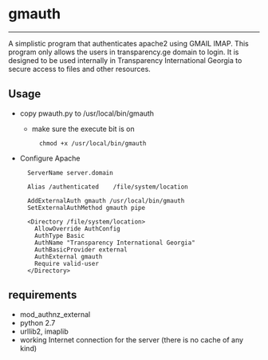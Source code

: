 # gmauth 
***

A simplistic program that authenticates apache2 using GMAIL IMAP.
This program only allows the users in transparency.ge domain to login.
It is designed to be used internally in Transparency International Georgia to secure access to files and other resources.


## Usage

* copy pwauth.py to /usr/local/bin/gmauth
	* make sure the execute bit is on

			chmod +x /usr/local/bin/gmauth

* Configure Apache 

		ServerName server.domain
	
		Alias /authenticated	/file/system/location
	
		AddExternalAuth gmauth /usr/local/bin/gmauth
		SetExternalAuthMethod gmauth pipe
	
		<Directory /file/system/location>
		  AllowOverride AuthConfig
		  AuthType Basic
		  AuthName "Transparency International Georgia"
		  AuthBasicProvider external
		  AuthExternal gmauth
		  Require valid-user
		</Directory>

## requirements

* mod_authnz_external
* python 2.7
* urllib2, imaplib
* working Internet connection for the server (there is no cache of any kind)
